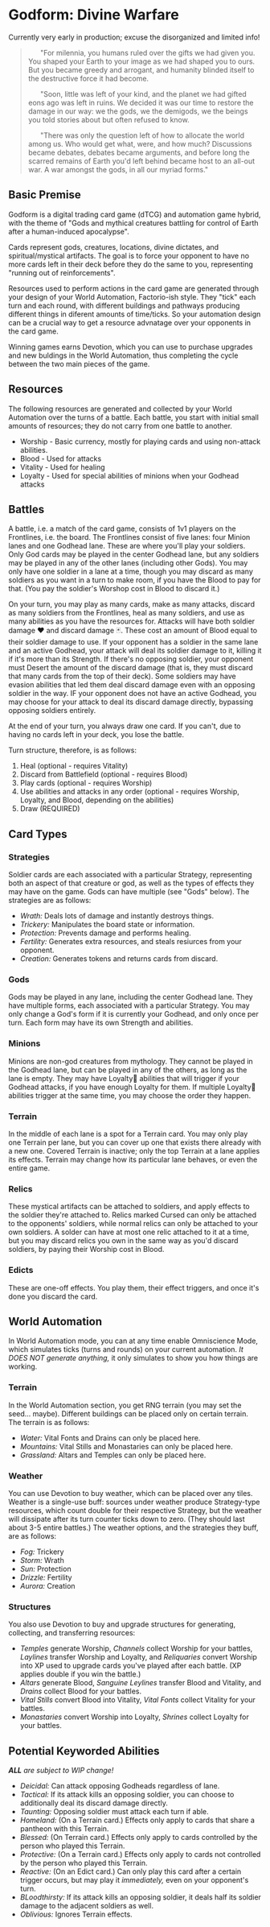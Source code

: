 # Godform: Divine Warfare

Currently very early in production; excuse the disorganized and limited info!

>&nbsp;&nbsp;&nbsp;&nbsp;&nbsp;&nbsp;"For milennia, you humans ruled over the gifts we had given you. You shaped your Earth to your image as we had shaped you to ours. But you became greedy and arrogant, and humanity blinded itself to the destructive force it had become.
>
>&nbsp;&nbsp;&nbsp;&nbsp;&nbsp;&nbsp;"Soon, little was left of your kind, and the planet we had gifted eons ago was left in ruins. We decided it was our time to restore the damage in our way: we the gods, we the demigods, we the beings you told stories about but often refused to know.
>
>&nbsp;&nbsp;&nbsp;&nbsp;&nbsp;&nbsp;"There was only the question left of how to allocate the world among us. Who would get what, were, and how much? Discussions became debates, debates became arguments, and before long the scarred remains of Earth you'd left behind became host to an all-out war. A war amongst the gods, in all our myriad forms."

## Basic Premise

Godform is a digital trading card game (dTCG) and automation game hybrid, with the theme of "Gods and mythical creatures battling for control of Earth after a human-induced apocalypse".

Cards represent gods, creatures, locations, divine dictates, and spiritual/mystical artifacts. The goal is to force your opponent to have no more cards left in their deck before they do the same to you, representing "running out of reinforcements".

Resources used to perform actions in the card game are generated through your design of your World Automation, Factorio-ish style. They "tick" each turn and each round, with different buildings and pathways producing different things in diferent amounts of time/ticks. So your automation design can be a crucial way to get a resource advnatage over your opponents in the card game.

Winning games earns Devotion, which you can use to purchase upgrades and new buldings in the World Automation, thus completing the cycle between the two main pieces of the game.

## Resources

The following resources are generated and collected by your World Automation over the turns of a battle. Each battle, you start with initial small amounts of resources; they do not carry from one battle to another.
* Worship - Basic currency, mostly for playing cards and using non-attack abilities.
* Blood - Used for attacks
* Vitality - Used for healing
* Loyalty - Used for special abilities of minions when your Godhead attacks

## Battles

A battle, i.e. a match of the card game, consists of 1v1 players on the Frontlines, i.e. the board. The Frontlines consist of five lanes: four Minion lanes and one Godhead lane. These are where you'll play your soldiers. Only God cards may be played in the center Godhead lane, but any soldiers may be played in any of the other lanes (including other Gods). You may only have one soldier in a lane at a time, though you may discard as many soldiers as you want in a turn to make room, if you have the Blood to pay for that. (You pay the soldier's Worshop cost in Blood to discard it.)

On your turn, you may play as many cards, make as many attacks, discard as many soldiers from the Frontlines, heal as many soldiers, and use as many abilities as you have the resources for. Attacks will have both soldier damage ❤️ and discard damage 🃏. These cost an amount of Blood equal to their soldier damage to use. If your opponent has a soldier in the same lane and an active Godhead, your attack will deal its soldier damage to it, killing it if it's more than its Strength. If there's no opposing soldier, your opponent must Desert the amount of the discard damage (that is, they must discard that many cards from the top of their deck). Some soldiers may have evasion abilities that led them deal discard damage even with an opposing soldier in the way. IF your opponent does not have an active Godhead, you may choose for your attack to deal its discard damage directly, bypassing opposing soldiers entirely.

At the end of your turn, you always draw one card. If you can't, due to having no cards left in your deck, you lose the battle.

Turn structure, therefore, is as follows:
1. Heal (optional - requires Vitality)
2. Discard from Battlefield (optional - requires Blood)
3. Play cards (optional - requires Worship)
4. Use abilities and attacks in any order (optional - requires Worship, Loyalty, and Blood, depending on the abilities)
5. Draw (REQUIRED)

## Card Types
### Strategies
Soldier cards are each associated with a particular Strategy, representing both an aspect of that creature or god, as well as the types of effects they may have on the game. Gods can have multiple (see "Gods" below). The strategies are as follows:
* _Wrath:_ Deals lots of damage and instantly destroys things.
* _Trickery:_ Manipulates the board state or information.
* _Protection:_ Prevents damage and performs healing.
* _Fertility:_ Generates extra resources, and steals resiurces from your opponent.
* _Creation:_ Generates tokens and returns cards from discard.
### Gods
 Gods may be played in any lane, including the center Godhead lane. They have multiple forms, each associated with a particular Strategy. You may only change a God's form if it is currently your Godhead, and only once per turn. Each form may have its own Strength and abilities.

 ### Minions
 Minions are non-god creatures from mythology. They cannot be played in the Godhead lane, but can be played in any of the others, as long as the lane is empty. They may have Loyalty🔗 abilities that will trigger if your Godhead attacks, if you have enough Loyalty for them. If multiple Loyalty🔗 abilities trigger at the same time, you may choose the order they happen.

 ### Terrain
 In the middle of each lane is a spot for a Terrain card. You may only play one Terrain per lane, but you can cover up one that exists there already with a new one. Covered Terrain is inactive; only the top Terrain at a lane applies its effects. Terrain may change how its particular lane behaves, or even the entire game.

### Relics
These mystical artifacts can be attached to soldiers, and apply effects to the soldier they're attached to. Relics marked Cursed can only be attached to the opponents' soldiers, while normal relics can only be attached to your own soldiers. A solder can have at most one relic attached to it at a time, but you may discard relics you own in the same way as you'd discard soldiers, by paying their Worship cost in Blood.

### Edicts
These are one-off effects. You play them, their effect triggers, and once it's done you discard the card.

## World Automation
In World Automation mode, you can at any time enable Omniscience Mode, which simulates ticks (turns and rounds) on your current automation. _It DOES NOT generate anything,_ it only simulates to show you how things are working.
### Terrain
In the World Automation section, you get RNG terrain (you may set the seed... maybe). Different buildings can be placed only on certain terrain. The terrain is as follows:
* _Water:_ Vital Fonts and Drains can only be placed here.
* _Mountains:_ Vital Stills and Monastaries can only be placed here.
* _Grassland:_ Altars and Temples can only be placed here.

### Weather
You can use Devotion to buy weather, which can be placed over any tiles. Weather is a single-use buff: sources under weather produce Strategy-type resources, which count double for their respective Strategy, but the weather will dissipate after its turn counter ticks down to zero. (They should last about 3-5 entire battles.) The weather options, and the strategies they buff, are as follows:
* _Fog:_ Trickery
* _Storm:_ Wrath
* _Sun:_ Protection
* _Drizzle:_ Fertility
* _Aurora:_ Creation

### Structures
You also use Devotion to buy and upgrade structures for generating, collecting, and transferring resources:
* _Temples_ generate Worship, _Channels_ collect Worship for your battles, _Laylines_ transfer Worship and Loyalty, and _Reliquaries_ convert Worship into XP used to upgrade cards you've played after each battle. (XP applies double if you win the battle.)
* _Altars_ generate Blood, _Sanguine Leylines_ transfer Blood and Vitality, and _Drains_ collect Blood for your battles.
* _Vital Stills_ convert Blood into Vitality, _Vital Fonts_ collect Vitality for your battles.
* _Monastaries_ convert Worship into Loyalty, _Shrines_ collect Loyalty for your battles.

## Potential Keyworded Abilities
_**ALL** are subject to WIP change!_
* _Deicidal:_ Can attack opposing Godheads regardless of lane.
* _Tactical:_ If its attack kills an opposing soldier, you can choose to additionally deal its discard damage directly.
* _Taunting:_ Opposing soldier must attack each turn if able.
* _Homeland:_ (On a Terrain card.) Effects only apply to cards that share a pantheon with this Terrain.
* _Blessed:_ (On Terrain card.) Effects only apply to cards controlled by the person who played this Terrain.
* _Protective:_ (On a Terrain card.) Effects only apply to cards not controlled by the person who played this Terrain.
* _Reactive:_ (On an Edict card.) Can only play this card after a certain trigger occurs, but may play it *immediately,* even on your opponent's turn.
* _BLoodthirsty:_ If its attack kills an opposing soldier, it deals half its soldier damage to the adjacent soldiers as well.
* _Oblivious:_ Ignores Terrain effects.
